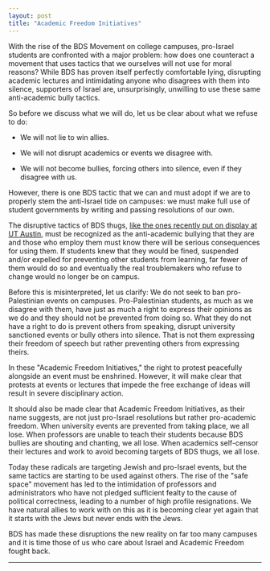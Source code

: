 ```yaml
---
layout: post
title: "Academic Freedom Initiatives"
---
```


With the rise of the BDS Movement on college campuses, pro-Israel students are confronted with a major problem: how does one counteract a movement that uses tactics that we ourselves will not use for moral reasons? While BDS has proven itself perfectly comfortable lying, disrupting academic lectures and intimidating anyone who disagrees with them into silence, supporters of Israel are, unsurprisingly, unwilling to use these same anti-academic bully tactics.

So before we discuss what we will do, let us be clear about what we refuse to do:

* We will not lie to win allies.

* We will not disrupt academics or events we disagree with.

* We will not become bullies, forcing others into silence, even if they disagree with us.

However, there is one BDS tactic that we can and must adopt if we are to properly stem the anti-Israel tide on campuses: we must make full use of student governments by writing and passing resolutions of our own.

The disruptive tactics of BDS thugs, [like the ones recently put on display at UT Austin](http://legalinsurrection.com/2015/11/anti-israel-students-target-ut-austin-israeli-studies-prof-after-disrupting-his-speech/), must be recognized as the anti-academic bullying that they are and those who employ them must know there will be serious consequences for using them. If students knew that they would be fined, suspended and/or expelled for preventing other students from learning, far fewer of them would do so and eventually the real troublemakers who refuse to change would no longer be on campus.

Before this is misinterpreted, let us clarify: We do not seek to ban pro-Palestinian events on campuses. Pro-Palestinian students, as much as we disagree with them, have just as much a right to express their opinions as we do and they should not be prevented from doing so. What they do not have a right to do is prevent others from speaking, disrupt university sanctioned events or bully others into silence. That is not them expressing their freedom of speech but rather preventing others from expressing theirs. 

In these "Academic Freedom Initiatives," the right to protest peacefully alongside an event must be enshrined. However, it will make clear that protests at events or lectures that impede the free exchange of ideas will result in severe disciplinary action.

It should also be made clear that Academic Freedom Initiatives, as their name suggests, are not just pro-Israel resolutions but rather pro-academic freedom. When university events are prevented from taking place, we all lose. When professors are unable to teach their students because BDS bullies are shouting and chanting, we all lose. When academics self-censor their lectures and work to avoid becoming targets of BDS thugs, we all lose.

Today these radicals are targeting Jewish and pro-Israel events, but the same tactics are starting to be used against others. The rise of the "safe space" movement has led to the intimidation of professors and administrators who have not pledged sufficient fealty to the cause of political correctness, leading to a number of high profile resignations. We have natural allies to work with on this as it is becoming clear yet again that it starts with the Jews but never ends with the Jews.

BDS has made these disruptions the new reality on far too many campuses and it is time those of us who care about Israel and Academic Freedom fought back.

____

